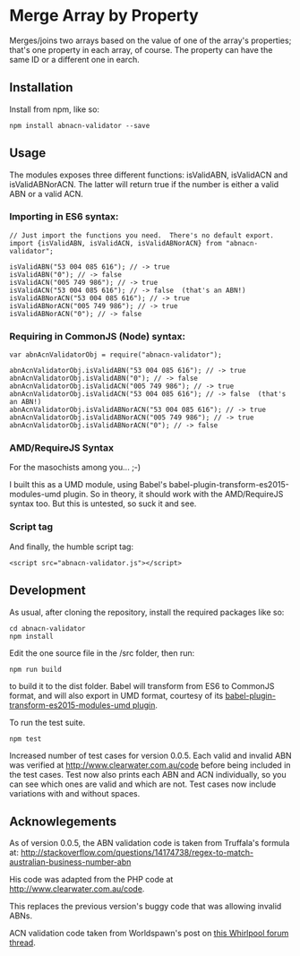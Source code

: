 # Merge Array by Property

Merges/joins two arrays based on the value of one of the array's properties; that's one property in each array, of course.  The property can have the same ID or a different one in earch.

## Installation
Install from npm, like so:

    npm install abnacn-validator --save



## Usage
The modules exposes three different functions: isValidABN, isValidACN and isValidABNorACN.  The latter will return true if the number is either a valid ABN or a valid ACN.


### Importing in ES6 syntax:

    // Just import the functions you need.  There's no default export.
    import {isValidABN, isValidACN, isValidABNorACN} from "abnacn-validator";

    isValidABN("53 004 085 616"); // -> true
    isValidABN("0"); // -> false
    isValidACN("005 749 986"); // -> true
    isValidACN("53 004 085 616"); // -> false  (that's an ABN!)
    isValidABNorACN("53 004 085 616"); // -> true
    isValidABNorACN("005 749 986"); // -> true
    isValidABNorACN("0"); // -> false



### Requiring in CommonJS (Node) syntax:

    var abnAcnValidatorObj = require("abnacn-validator");

    abnAcnValidatorObj.isValidABN("53 004 085 616"); // -> true
    abnAcnValidatorObj.isValidABN("0"); // -> false
    abnAcnValidatorObj.isValidACN("005 749 986"); // -> true
    abnAcnValidatorObj.isValidACN("53 004 085 616"); // -> false  (that's an ABN!)
    abnAcnValidatorObj.isValidABNorACN("53 004 085 616"); // -> true
    abnAcnValidatorObj.isValidABNorACN("005 749 986"); // -> true
    abnAcnValidatorObj.isValidABNorACN("0"); // -> false



### AMD/RequireJS Syntax
For the masochists among you...  ;-)

I built this as a UMD module, using Babel's babel-plugin-transform-es2015-modules-umd plugin. So in theory, it should work with the AMD/RequireJS syntax too.  But this is untested, so suck it and see.


### Script tag
And finally, the humble script tag:

    <script src="abnacn-validator.js"></script>


## Development
As usual, after cloning the repository, install the required packages like so:

    cd abnacn-validator
    npm install

Edit the one source file in the /src folder, then run:

    npm run build

to build it to the dist folder.  Babel will transform from ES6 to CommonJS format, and will also export in UMD format, courtesy of its [babel-plugin-transform-es2015-modules-umd plugin](https://babeljs.io/docs/plugins/transform-es2015-modules-umd/).

To run the test suite.

    npm test

Increased number of test cases for version 0.0.5.  Each valid and invalid ABN was verified at http://www.clearwater.com.au/code before being included in the test cases.  Test now also prints each ABN and ACN individually, so you can see which ones are valid and which are not.  Test cases now include variations with and without spaces.


## Acknowlegements
As of version 0.0.5, the ABN validation code is taken from Truffala's formula at:
http://stackoverflow.com/questions/14174738/regex-to-match-australian-business-number-abn

His code was adapted from the PHP code at http://www.clearwater.com.au/code.

This replaces the previous version's buggy code that was allowing invalid ABNs.


ACN validation code taken from Worldspawn's post on [this Whirlpool forum thread](http://forums.whirlpool.net.au/archive/984775).
